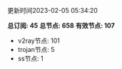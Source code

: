 更新时间2023-02-05 05:34:20

**总订阅: 45**
**总节点: 658**
**有效节点: 107**
- v2ray节点: 101
- trojan节点: 5
- ss节点: 1
